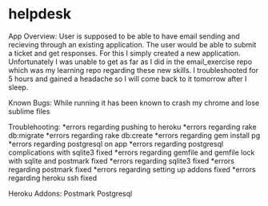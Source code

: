 helpdesk
========

App Overview:
User is supposed to be able to have email sending and recieving through an existing application. 
The user would be able to submit a ticket and get responses. For this I simply created a new 
application. Unfortunately I was unable to get as far as I did in the email_exercise repo which
was my learning repo regarding these new skills. I troubleshooted for 5 hours and gained a headache
so I will come back to it tomorrow after I sleep.

Known Bugs:
While running it has been known to crash my chrome and lose sublime files

Troublehooting:
  *errors regarding pushing to heroku
  *errors regarding rake db:migrate
  *errors regarding rake db:create
  *errors regarding gem install pg
  *errors regarding postgresql on app 
  *errors regarding postgresql complications with sqlite3 fixed
  *errors regarding gemfile and gemfile lock with sqlite and postmark fixed
  *errors regarding sqlite3 fixed
  *errors regarding postmark fixed
  *errors regarding setting up addons fixed
  *errors regarding heroku ssh fixed


Heroku Addons:
Postmark
Postgresql


